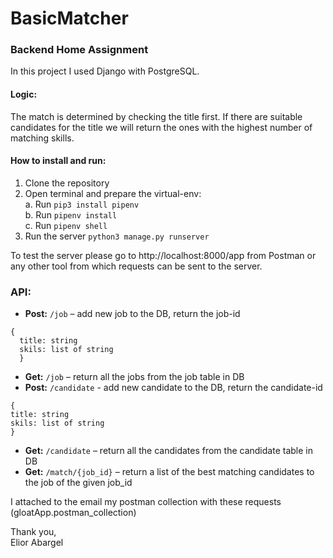 # BasicMatcher
### Backend Home Assignment 

In this project I used Django with PostgreSQL.

#### Logic:
The match is determined by checking the title first. 
If there are suitable candidates for the title we will return the ones with the highest number of matching skills.

#### How to install and run:
  1.	Clone the repository  
  2.	Open terminal and prepare the virtual-env:   
    a.	Run `pip3 install pipenv`  
    b.	Run `pipenv install`  
    c.	Run `pipenv shell`
  3.  Run the server `python3 manage.py runserver`
  
To test the server please go to http://localhost:8000/app from Postman or any other tool from which requests can be sent to the server.

### API:  

*	**Post:**  `/job` – add new job to the DB, return the job-id 
```   
{
  title: string
  skils: list of string
  }
```  
  
  *	**Get:** `/job` – return all the jobs from the job table in DB
  *	**Post:** `/candidate` - add new candidate to the DB, return the candidate-id  
  ```   
{
  title: string
  skils: list of string
  }
```  
  *	**Get:**  `/candidate` – return all the candidates from the candidate table in DB
  *	**Get:** `/match/{job_id}` – return a list of the best matching candidates to the job of the given job_id

I attached to the email my postman collection with these requests (gloatApp.postman_collection)


Thank you,  
Elior Abargel

